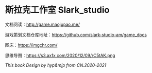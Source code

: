 # 斯拉克工作室 Slark_studio 

文档阅读：http://game.maojupao.me/

游戏策划文档仓库地址：https://github.com/slark-studio-am/game_docs

图床：https://imgchr.com/

思维导图：https://s3.ax1x.com/2020/12/09/rC5tAK.png



*This book Design by hyp&mjp from CN.2020-2021*

